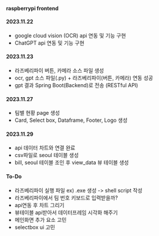 #### raspberrypi frontend

#### 2023.11.22
- google cloud vision (OCR) api 연동 및 기능 구현
- ChatGPT api 연동 및 기능 구현

#### 2023.11.23
- 라즈베리파이 버튼, 카메라 소스 파일 생성
- ocr, gpt 소스 파일(.py) + 라즈베리파이(버튼, 카메라) 연동 성공
- gpt 결과 Spring Boot(Backend)로 전송 (RESTful API)
  
#### 2023.11.27
- 팀별 현황 page 생성
- Card, Select box, Dataframe, Footer, Logo 생성
  
#### 2023.11.29
- api 데이터 차트와 연결 완료
- csv파일로 seoul 테이블 생성
- bill, seoul 테이블 조인 후 view_data 뷰 테이블 생성  

#### To-Do
- 라즈베리파이 실행 파일 ex) .exe 생성 -> shell script 작성
- 라즈베리파이에서 팀 번호 키보드로 입력받을까?
- api연동 후 차트 그리기
- 뷰테이블 api받아서 데이터프레임 시각화 해주기
- 메인화면 추가 요소 고민
- selectbox ui 고민
